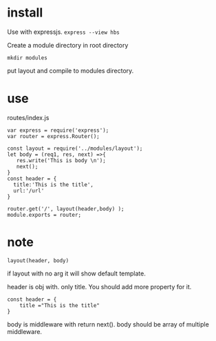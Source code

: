 # install

Use with expressjs.
```express --view hbs```

Create a module directory in root directory

```mkdir modules```

put layout and compile to modules directory.

# use

routes/index.js

```
var express = require('express');
var router = express.Router();

const layout = require('../modules/layout');
let body = (req1, res, next) =>{
   res.write('This is body \n');
   next();
}
const header = {
  title:'This is the title',
  url:'/url'
}

router.get('/', layout(header,body) );
module.exports = router;
```
# note

```
layout(header, body)

```
if layout with no arg it will show default template.

header is obj with. only title.
You should add more property for it.
```
const header = {
    title ="This is the title"
}
```

body is middleware with return next().
body should be array of multiple middleware.

